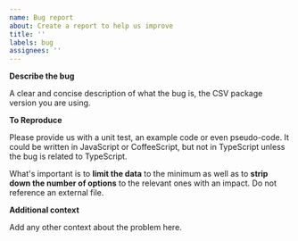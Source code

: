```yaml
---
name: Bug report
about: Create a report to help us improve
title: ''
labels: bug
assignees: ''
---
```


**Describe the bug**

A clear and concise description of what the bug is, the CSV package version you are using.

**To Reproduce**

Please provide us with a unit test, an example code or even pseudo-code. It could be written in JavaScript or CoffeeScript, but not in TypeScript unless the bug is related to TypeScript.

What's important is to **limit the data** to the minimum as well as to **strip down the number of options** to the relevant ones with an impact. Do not reference an external file.

**Additional context**

Add any other context about the problem here.

